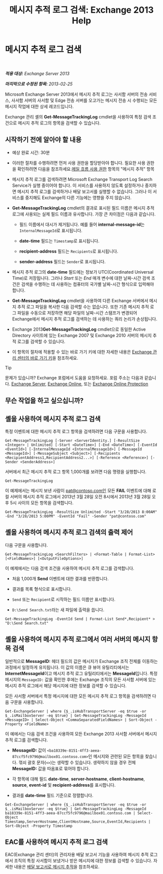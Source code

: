 ﻿---
title: '메시지 추적 로그 검색: Exchange 2013 Help'
TOCTitle: 메시지 추적 로그 검색
ms:assetid: e1678327-bcd5-42d4-a363-67f33067fe9a
ms:mtpsurl: https://technet.microsoft.com/ko-kr/library/Bb124926(v=EXCHG.150)
ms:contentKeyID: 51407757
ms.date: 01/10/2018
mtps_version: v=EXCHG.150
ms.translationtype: HT
---

# 메시지 추적 로그 검색

 

_<strong>적용 대상:</strong> Exchange Server 2013_

_<strong>마지막으로 수정된 항목:</strong> 2013-02-25_

Microsoft Exchange Server 2013에서 메시지 추적 로그는 사서함 서버의 전송 서비스, 사서함 서버의 사서함 및 Edge 전송 서버를 오고가는 메시지 전송 시 수행되는 모든 메시지 작업에 대한 상세 레코드입니다.

Exchange 관리 셸의 <strong>Get-MessageTrackingLog</strong> cmdlet을 사용하여 특정 검색 조건으로 메시지 추적 로그의 항목을 검색할 수 있습니다.

## 시작하기 전에 알아야 할 내용

  - 예상 완료 시간: 30분

  - 이러한 절차를 수행하려면 먼저 사용 권한을 할당받아야 합니다. 필요한 사용 권한을 확인하려면 다음을 참조하세요.[메일 흐름 사용 권한](mail-flow-permissions-exchange-2013-help.md) 항목의 "메시지 추적" 항목

  - 메시지 추적 로그를 검색하려면 Microsoft Exchange Transport Log Search Service가 실행 중이어야 합니다. 이 서비스를 사용하지 않도록 설정하거나 중지하면 메시지 추적 로그를 검색하거나 배달 보고서를 실행할 수 없습니다. 그러나 이 서비스를 중지해도 Exchange의 다른 기능에는 영향을 주지 않습니다.

  - <strong>Get-MessageTrackingLog</strong> cmdlet의 결과로 표시된 필드 이름은 메시지 추적 로그에 사용되는 실제 필드 이름과 유사합니다. 가장 큰 차이점은 다음과 같습니다.
    
      - 필드 이름에서 대시가 제거됩니다. 예를 들어 <strong>internal-message-id</strong>는 `InternalMessageId`로 표시됩니다.
    
      - <strong>date-time</strong> 필드는 `Timestamp`로 표시됩니다.
    
      - <strong>recipient-address</strong> 필드는 `Recipients`로 표시됩니다.
    
      - <strong>sender-address</strong> 필드는 `Sender`로 표시됩니다.

  - 메시지 추적 로그의 <strong>date-time</strong> 필드에는 정보가 UTC(Coordinated Universal Time)로 저장됩니다. 그러나 *Start* 또는 *End* 매개 변수에 대한 날짜-시간 검색 조건은 검색을 수행하는 데 사용하는 컴퓨터의 국가별 날짜-시간 형식으로 입력해야 합니다.

  - <strong>Get-MessageTrackingLog</strong> cmdlet을 사용하여 다른 Exchange 서버에서 메시지 추적 로그 파일을 복사한 다음 검색할 수는 없습니다. 또한 기존 메시지 추적 로그 파일을 수동으로 저장하면 해당 파일의 날짜-시간 스탬프가 변경되어 Exchange에서 메시지 추적 로그를 검색하는 데 사용하는 쿼리 논리가 손상됩니다.

  - Exchange 2013<strong>Get-MessageTrackingLog</strong> cmdlet으로 동일한 Active Directory 사이트에 있는 Exchange 2007 및 Exchange 2010 서버의 메시지 추적 로그를 검색할 수 있습니다.

  - 이 항목의 절차에 적용할 수 있는 바로 가기 키에 대한 자세한 내용은 [Exchange 관리 센터의 바로 가기 키](keyboard-shortcuts-in-the-exchange-admin-center-exchange-online-protection-help.md)을 참조하세요.


> [!TIP]
> 문제가 있습니까? Exchange 포럼에서 도움을 요청하세요. 포럼 주소는 다음과 같습니다. <A href="https://go.microsoft.com/fwlink/p/?linkid=60612">Exchange Server</A>, <A href="https://go.microsoft.com/fwlink/p/?linkid=267542">Exchange Online</A>, 또는 <A href="https://go.microsoft.com/fwlink/p/?linkid=285351">Exchange Online Protection</A>



## 무슨 작업을 하고 싶으십니까?

## 셸을 사용하여 메시지 추적 로그 검색

특정 이벤트에 대한 메시지 추적 로그 항목을 검색하려면 다음 구문을 사용합니다.

    Get-MessageTrackingLog [-Server <ServerIdentity.] [-ResultSize <Integer> | Unlimited] [-Start <DateTime>] [-End <DateTime>] [-EventId <EventId>] [-InternalMessageId <InternalMessageId>] [-MessageId <MessageId>] [-MessageSubject <Subject>] [-Recipients <RecipientAddress1,RecipientAddress2...>] [-Reference <Reference>] [-Sender <SenderAddress>]

서버에서 최근 메시지 추적 로그 항목 1,000개를 보려면 다음 명령을 실행합니다.

    Get-MessageTrackingLog

이 예제에서는 메시지 보낸 사람이 pat@contoso.com인 모든 <strong>FAIL</strong> 이벤트에 대해 로컬 서버의 메시지 추적 로그에서 2013년 3월 28일 오전 8시에서 2013년 3월 28일 오후 5시 사이의 모든 항목을 검색합니다.

    Get-MessageTrackingLog -ResultSize Unlimited -Start "3/28/2013 8:00AM" -End "3/28/2013 5:00PM" -EventId "Fail" -Sender "pat@contoso.com"

## 셸을 사용하여 메시지 추적 로그 검색의 출력 제어

다음 구문을 사용합니다.

    Get-MessageTrackingLog <SearchFilters> | <Format-Table | Format-List> [<FieldNames>] [<OutputFileOptions>]

이 예제에서는 다음 검색 조건을 사용하여 메시지 추적 로그를 검색합니다.

  - 처음 1,000개 <strong>Send</strong> 이벤트에 대한 결과를 반환합니다.

  - 결과를 목록 형식으로 표시합니다.

  - `Send` 또는 `Recipient`로 시작하는 필드 이름만 표시합니다.

  - `D:\Send Search.txt`라는 새 파일에 출력을 씁니다.

<!-- end list -->

    Get-MessageTrackingLog -EventId Send | Format-List Send*,Recipient* > "D:\Send Search.txt"

## 셸을 사용하여 메시지 추적 로그에서 여러 서버의 메시지 항목 검색

일반적으로 <strong>MessageID:</strong>  헤더 필드의 값은 메시지가 Exchange 조직 전체를 이동하는 과정에서 일정하게 유지됩니다. 이 값의 이름은 큐 뷰어 유틸리티에서는 <strong>InternetMessageId</strong>이고 메시지 추적 로그 유틸리티에서는 <strong>MessageId</strong>입니다. 특정 메시지의 `MessageID:` 값을 확인한 후에는 Exchange 조직의 모든 사서함 서버에 있는 메시지 추적 로그에서 해당 메시지에 대한 정보를 검색할 수 있습니다.

모든 사서함 서버에서 특정 메시지에 대한 모든 메시지 추적 로그 항목을 검색하려면 다음 구문을 사용합니다.

    Get-ExchangeServer | where {$_.isHubTransportServer -eq $true -or $_.isMailboxServer -eq $true} | Get-MessageTrackingLog -MessageId <MessageID> | Select-Object <CommaSeparatedFieldNames> | Sort-Object -Property <FieldName>

이 예에서는 다음 검색 조건을 사용하여 모든 Exchange 2013 사서함 서버에서 메시지 추적 로그를 검색합니다.

  - <strong>MessageID:</strong>  값이 `<ba18339e-8151-4ff3-aeea-87ccf5fc9796@mailbox01.contoso.com>`인 메시지와 관련된 모든 항목을 찾습니다. 꺾쇠 괄호 문자(`<>`)는 생략할 수 있습니다. 생략하지 않을 경우 전체 <strong>MessageID:</strong>  값을 따옴표로 묶어야 합니다.

  - 각 항목에 대해 필드 <strong>date-time</strong>, <strong>server-hostname</strong>, <strong>client-hostname</strong>, <strong>source</strong>, <strong>event-id</strong> 및 <strong>recipient-address</strong>를 표시합니다.

  - 결과를 <strong>date-time</strong> 필드 기준으로 정렬합니다.

<!-- end list -->

    Get-ExchangeServer | where {$_.isHubTransportServer -eq $true -or $_.isMailboxServer -eq $true} | Get-MessageTrackingLog -MessageId ba18339e-8151-4ff3-aeea-87ccf5fc9796@mailbox01.contoso.com | Select-Object Timestamp,ServerHostname,ClientHostname,Source,EventId,Recipients | Sort-Object -Property Timestamp

## EAC를 사용하여 메시지 추적 로그 검색

EAC(Exchange 관리 센터)의 관리자용 배달 보고서 기능을 사용하여 메시지 추적 로그에서 조직의 특정 사서함이 보냈거나 받은 메시지에 대한 정보를 검색할 수 있습니다. 자세한 내용은 [배달 보고서로 메시지 추적](track-messages-with-delivery-reports-exchange-2013-help.md)을 참조하세요.

